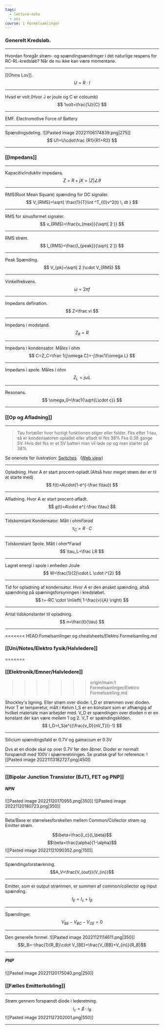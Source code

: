 ```yaml
---
tags:
  - lecture-note
  - uni
course: 1 Formelsamlinger
---
```

### Generelt Kredsløb.
***
Hvordan foregår strøm- og spændingsændringer i det naturlige respens for RC-RL-kredsløb? Når de nu ikke kan være momentane.

***
[[Ohms Lov]].
$$U=R\cdot I$$

***
Hvad er volt.(Hvor J er joule og C er coloumb)
$$
1volt=\frac{1J}{C}
$$

***
EMF. Electromotive Force of Battery


***
Spændingsdeling.
![[Pasted image 20221106174839.png|275]]
$$
U1=U\cdot\frac {R1}{R1+R2}
$$

***

### [[Impedans]]
***
Kapacitiv/induktiv impedans.
$$
Z=R+jX=|Z|\angle\theta
$$
***
RMS(Root Mean Square) spænding for DC signaler.
$$
V_{RMS}=\sqrt{ \frac{1}{T}\int ^T_{0}v^2(t) \, dt  }
$$

***
RMS for sinusformet signaler.
$$
v_{RMS}=\frac{v_{max}}{\sqrt{ 2 }}
$$

***
RMS strøm.
$$
I_{RMS}=\frac{I_{peak}}{\sqrt{ 2 }}
$$

***
Peak Spænding.
$$
V_{pk}=\sqrt{ 2 }\cdot V_{RMS}
$$

***
Vinkelfrekvens.
$$
\omega=2\pi f
$$

***
Impedans defination.
$$
Z=\frac vi
$$
***
Impedans i modstand.
$$
Z_R=R
$$

***
Impedans i kondensator. Måles i ohm
$$
C=Z_C=\frac 1{j\omega C}=-j\frac1{\omega L}
$$

***
Impedans i spole. Måles i ohm
$$
Z_L=j\omega L
$$

***
Resonans.
$$
\omega_0=\frac1{\sqrt{L\cdot c}}
$$

***
### [[Op og Afladning]]

***
>Tau fortæller hvor hurtigt funktionen stiger eller falder.
>Fks efter 1 tau, så er kondensatoren opladet eller afladt til fks 38%
>Fks 0.38 gange 5V. Hvis det fks er et 5V batteri man vil lade op og man starter på 38%

Se onenote for ilustration: [Switches](onenote:https://d.docs.live.net/c230e022fc67d306/Dokumenter/kasper%20blochs%20notesbog/SDU%20Elektronik.one#Switches&section-id={59B354F1-AD2D-4315-8B7F-B888C2B94A3F}&page-id={4490ADFB-F2EF-4DEC-A3BB-328A5DC52447}&end)   ([Web view](https://onedrive.live.com/view.aspx?resid=C230E022FC67D306%21118&id=documents&wd=target%28SDU%20Elektronik.one%7C59B354F1-AD2D-4315-8B7F-B888C2B94A3F%2FSwitches%7C4490ADFB-F2EF-4DEC-A3BB-328A5DC52447%2F%29))

***
Opladning. Hvor A er start procent-opladt.(Altså hvor meget strøm der er til at starte med)
$$
f(t)=A\cdot(1-e^{-\frac t\tau})
$$

***
Afladning. Hvor A er start procent-afladt.
$$
g(t)=A\cdot e^{-\frac t\tau}
$$

***
Tidskonstant Kondensator. Målt i ohm*Farad*
$$
\tau_C=R\cdot C
$$


***
Tidskonstant Spole. Målt i ohm*Farad
$$
\tau_L=\frac LR
$$

***
Lagret energi i spole i enheden Joule
$$
W=\frac{1}{2}\cdot L \cdot i^{2}
$$
***
Tid for opladning af kondensator.
Hvor *A* er den ønsket spænding, altså spændning på spæningsforsyningen i kredsløbet. 
$$
t=-RC \cdot \ln\left( 1-\frac{v}{A} \right)
$$

***
Antal tidskonstanter til opladning.
$$
n=\frac{t}{\tau}
$$

***

<<<<<<< HEAD:Fomelsamlinger og cheatsheets/Elektro Formelsamling.md
### [[Uni/Notes/Elektro fysik/Halvledere]]
=======
### [[Elektronik/Emner/Halvledere]]
>>>>>>> origin/main:1 Formelsamlinger/Elektro Formelsamling.md

Shockley's ligning. Eller strøm over diode:
I_D er strømmen over dioden.
Hvor T er temperetur, målt i Kelvin
I_S er en konstant som er afhængig af hvilket materiale man arbejder med.
V_D er spændingen over dioden
n er en konstant der kan være mellem 1 og 2.
V_T er spændingskilden.
$$
I_D=I_S(e^{(\frac{v_D}{nV_T})}-1)
$$

***
Silicium spændingsfald er 0.7V og gamacium er 0.3V

Dvs at en diode skal op over 0.7V før den åbner. Dioder er normalt forspændt med 100V i spærreretningen. Se pratisk graf for reference:
![[Pasted image 20221113182727.png|450]]
***


### [[Bipolar Junction Transistor (BJT), FET og PNP]]

##### NPN

![[Pasted image 20221120170955.png|350]] ![[Pasted image 20221120180723.png|350]]
***
Beta/Base er størrelsesforskellen mellem Common/Collector strøm og Emitter strøm.

$$\beta=\frac{I_c}{I_\beta}$$
$$\beta=\frac{\alpha}{1-\alpha}$$
![[Pasted image 20221121090352.png|150]]

***
Spændingsforstærkning.
$$A_V=\frac{V_{out}}{V_{in}}$$
***
Emitter, som er output strømmen, er summen af common/collector og input spænding.
$$I_E=I_c+I_\beta$$

***
Spændinger.
$$V_{BE}-V_{BC}-V_{CE}=0$$

***
Den generelle formel.
![[Pasted image 20221121114611.png|350]]
$$I_B=-\frac{1}{R_B}\cdot V_{BE}+\frac{V_{BB}+V_{in}}{R_B}$$

***



##### PNP

![[Pasted image 20221120175040.png|250]]


### [[Fælles Emitterkobling]]

***
Strøm gennem forspændt diode i lederetning.
$$i_c=\beta\cdot i_B$$
![[Pasted image 20221127202001.png|550]]

***

